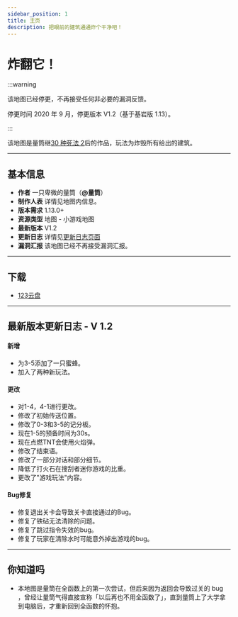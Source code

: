 ```yaml
---
sidebar_position: 1
title: 主页
description: 把眼前的建筑通通炸个干净吧！
---
```


# 炸翻它！

:::warning

该地图已经停更，不再接受任何非必要的漏洞反馈。

停更时间 2020 年 9 月，停更版本 V1.2（基于基岩版 1.13）。

:::

该地图是量筒继[30 种死法 2](../30_ways_to_die_2/homepage)后的作品，玩法为炸毁所有给出的建筑。

---

## 基本信息

- **作者** 一只卑微的量筒（**@量筒**）
- **制作人表** 详情见地图内信息。
- **版本需求** 1.13.0+
- **资源类型** 地图 - 小游戏地图
- **最新版本** V1.2
- **更新日志** 详情见[更新日志页面](update_log)
- **漏洞汇报** 该地图已经不再接受漏洞汇报。

---

## 下载

- [123云盘](https://www.123pan.com/s/t3TqVv-EPdkh)

---

## 最新版本更新日志 - V 1.2
#### 新增
- 为3-5添加了一只蜜蜂。
- 加入了两种新玩法。

#### 更改
- 对1-4，4-1进行更改。
- 修改了初始传送位置。
- 修改了0-3和3-5的记分板。
- 现在1-5的预备时间为30s。
- 现在点燃TNT会使用火焰弹。
- 修改了结束语。
- 修改了一部分对话和部分细节。
- 降低了打火石在搜刮者迷你游戏的比重。
- 更改了"游戏玩法"内容。

#### Bug修复
- 修复退出关卡会导致关卡直接通过的Bug。
- 修复了铁砧无法清除的问题。
- 修复了跳过指令失效的bug。
- 修复了玩家在清除水时可能意外掉出游戏的bug。

---

## 你知道吗

- 本地图是量筒在全函数上的第一次尝试，但后来因为返回会导致过关的 bug ，曾经让量筒气得直接宣称「以后再也不用全函数了」，直到量筒上了大学拿到电脑后，才重新回到全函数的怀抱。
